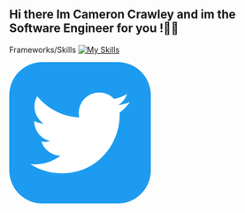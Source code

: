## Hi there Im Cameron Crawley and im the Software Engineer for you !👋😄

Frameworks/Skills
[![My Skills](https://skillicons.dev/icons?i=js,nodejs,html,css,mongodb,appwrite,vscode,npm)](https://skillicons.dev)





<svg width="256" height="256" viewBox="0 0 256 256" fill="none" xmlns="http://www.w3.org/2000/svg">
<rect width="256" height="256" rx="60" fill="white"/>
<rect width="256" height="256" rx="60" fill="#1D9BF0"/>
<path d="M199.572 91.4114C199.682 92.9983 199.682 94.5851 199.682 96.1866C199.682 144.984 162.534 201.262 94.607 201.262V201.232C74.5411 201.262 54.8921 195.514 38 184.677C40.9177 185.028 43.8501 185.203 46.7898 185.21C63.4186 185.225 79.5722 179.645 92.6545 169.371C76.8519 169.071 62.9945 158.768 58.1536 143.726C63.6892 144.794 69.3931 144.574 74.8263 143.09C57.5978 139.609 45.2029 124.472 45.2029 106.892C45.2029 106.731 45.2029 106.578 45.2029 106.424C50.3364 109.283 56.0841 110.87 61.9634 111.046C45.7367 100.201 40.7349 78.6144 50.5338 61.7368C69.2834 84.8081 96.947 98.8337 126.644 100.318C123.667 87.4919 127.733 74.0513 137.327 65.0348C152.201 51.0531 175.594 51.7697 189.576 66.6363C197.846 65.0056 205.773 61.9708 213.027 57.671C210.271 66.2195 204.501 73.4809 196.793 78.0952C204.113 77.2323 211.265 75.2725 218 72.2816C213.042 79.7112 206.797 86.1829 199.572 91.4114Z" fill="white"/>
</svg>
